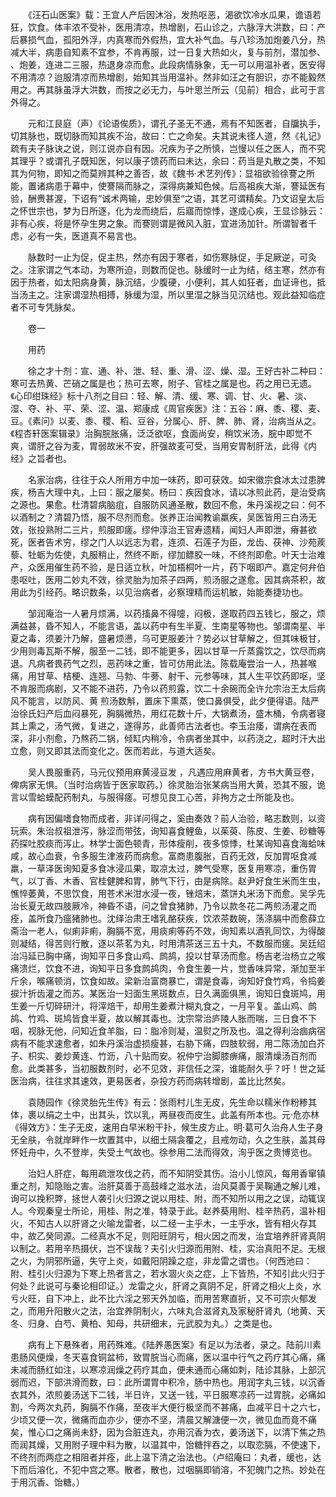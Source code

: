 <!-- { "loadSidebar": true } -->
　　《汪石山医案》载：王宜人产后因沐浴，发热呕恶，渴欲饮冷水瓜果，谵语若狂，饮食。体丰浓不受补，医用清凉，热增剧，石山诊之，六脉浮大洪数，曰：产后暴损气血，孤阳外浮，内真寒而外假热，宜大补气血。与八珍汤加炮姜八分，热减大半，病患自知素不宜参，不肯再服，过一日复大热如火，复与前剂，潜加参、 、炮姜，连进二三服，热退身凉而愈。此段病情脉象，无一可以用温补者，医安得不用清凉？迨服清凉而热增剧，始知其当用温补。然非如汪之有胆识，亦不能毅然用之。再其脉虽浮大洪数，而按之必无力，与叶思兰所云（见前）相合，此可于言外得之。

　　元和江艮庭（声）《论语俟质》，谓孔子圣无不通，焉有不知医者，自牖执手，切其脉也，既切脉而知其疾不治，故曰：亡之命矣。夫其说未径人道，然《礼记》疏有夫子脉诀之说，则江说亦自有因。况疾为子之所慎，岂慢以任之医人，而不究其理乎？或谓孔子既知医，何以康子馈药而曰未达，余曰：药当是丸散之类，不知其为何物，即知之而莫辨其种之善否，故《魏书·术艺列传》：显祖欲验徐謇之所能，置诸病患于幕中，使謇隔而脉之，深得病兼知色候。后高祖疾大渐，謇延医有验，酬赉甚渥，下诏有“诚术两输，忠妙俱至“之语，其艺可谓精矣。乃文诏皇太后之怀世宗也，梦为日所逐，化为龙而绕后，后寤而惊悸，遂成心疾，王显诊脉云：非有心疾，将是怀孕生男之象。而謇则谓是微风入脏，宜进汤加针。所谓智者千虑，必有一失，医道真不易言也。

　　脉数时一止为促，促主热，然亦有因于寒者，如伤寒脉促，手足厥逆，可灸之。注家谓之气本动，为寒所迫，则数而促也。脉缓时一止为结，结主寒，然亦有因于热者，如太阳病身黄，脉沉结，少腹硬，小便利，其人如狂者，血证谛也，抵当汤主之。注家谓湿热相搏，脉缓为湿，所以里湿之脉当见沉结也。观此益知临症者不可专凭脉矣。

　　卷一

　　用药

　　徐之才十剂：宣、通、补、泄、轻、重、滑、涩、燥、湿。王好古补二种曰：寒可去热黄、芒硝之属是也；热可去寒，附子、官桂之属是也。药之用已无遗。《心印绀珠经》标十八剂之目曰：轻、解、清、缓、寒、调、甘、火、暑、淡、湿、夺、补、平、荣、涩、温、郑康成《周官疾医》注：五谷：麻、黍、稷、麦、豆。《素问》以麦、黍、稷、稻、豆谷，分属心、肝、脾、肺、肾，治病当从之。《程杏轩医案辑录》治胸脘胀痛，泛泛欲呕，食面尚安，稍饮米汤，脘中即觉不爽，谓肝之谷为麦，胃弱故米不安，肝强故麦可受，当用安胃制肝法，此得《内经》之旨者也。

　　名家治病，往往于众人所用方中加一味药，即可获效。如宋徽宗食冰太过患脾疾，杨吉大理中丸，上曰：服之屡矣。杨曰：疾因食冰，请以冰煎此药，是治受病之源也。果愈。杜清碧病脑疽，自服防风通圣散，数回不愈，朱丹溪视之曰：何不以酒制之？清碧乃悟，服不尽剂而愈。张养正治闻教谕羸疾，吴医皆用三白汤无效，张投熟附二三片，煎服即瘥。缪仲淳治王官寿遗精，闻妇人声即泄，瘠甚欲死，医者告术穷，缪之门人以远志为君，连须、石莲子为臣，龙齿、茯神、沙苑蒺藜、牡蛎为佐使，丸服稍止，然终不断，缪加鳔胶一味，不终剂即愈。叶天士治难产，众医用催生药不验，是日适立秋，叶加梧桐叶一片，药下咽即产。嘉定何弁伯患呕吐，医用二妙丸不效，徐灵胎为加茶子四两，煎汤服之遂愈。因其病茶积，故用此为引经药。略识数条，以见治病者，必察理精而运机敏，始能奏捷功也。

　　邹润庵治一人暑月烦满，以药搐鼻不得嚏，闷极，遂取药四五钱匕，服之，烦满益甚，昏不知人，不能言语，盖以药中有生半夏、生南星等物也。邹谓南星、半夏之毒，须姜汁乃解，盛暑烦懑，乌可更服姜汁？势必以甘草解之，但其味极甘，少用则毒瓦斯不解，服至一二钱，即不能更多，因以甘草一斤蒸露饮之，饮尽而病退。凡病者畏药气之烈，恶药味之重，皆可仿用此法。陈载庵尝治一人，热甚喉痛，用甘草、桔梗、连翘、马勃、牛蒡、射干、元参等味，其人生平饮药即呕，坚不肯服而病剧，又不能不进药，乃令以药煎露，饮二十余碗而全许允宗治王太后病风不能言，以防风、黄 煎汤数斛，置床下熏蒸，使口鼻俱受，此夕便得语。陆严治徐氏妇产后血闷暴死，胸膈微热，用红花数十斤，大锅煮汤，盛木桶，令病者寝其上熏之，汤气微，复进之，遂得苏，此善师古法者也。李玉治痿，谓病在表而深，非小剂愈，乃熬药二锅，倾缸内稍冷，令病者坐其中，以药浇之，超时汗大出立愈，则又即其法而变化之。医而若此，与道大适矣。

　　吴人畏服重药，马元仪预用麻黄浸豆发 ，凡遇应用麻黄者，方书大黄豆卷，俾病家无惧。（当时治病皆于医家取药。）徐灵胎治张某病当用大黄，恐其不服，诡言以雪蛤蟆配药制丸，与服得瘥。可想见良工心苦，非拘方之士所能及也。

　　病有因偏嗜食物而成者，非详问得之，奚由奏效？前人治验，略志数则，以资玩索。朱治叔祖泄泻，脉涩而带弦，询知喜食鲤鱼，以茱萸、陈皮、生姜、砂糖等药探吐胶痰而泻止。林学士面色顿青，形体瘦削，夜多惊悸，杜某询知喜食海蛤味咸，故心血衰，令多服生津液药而病愈。富商患腹胀，百药无效，反加胃呕食减 羸，一草泽医询知夏多食冰浸瓜果，取凉太过，脾气受寒，医复用寒凉，重伤胃气，以丁香、木香、官桂健脾和胃，肺气下行，由是病除。赵尹好食生米而生虫，憔悴萎黄，不思饮食，用苍术米泔水浸一夜，锉焙末，蒸饼丸米汤下而愈。吴孚先治长夏无故四肢厥冷，神昏不语，问之曾食猪肺，乃令以款冬花二两煎汤灌之而痊，盖所食乃瘟猪肺也。沈绎治肃王嗜乳酪获疾，饮浓茶数碗，荡涤膈中而愈薛立斋治一老人，似痢非痢，胸膈不宽，用痰痢等药不效，询知素以酒乳同饮，为得酸则凝结，得苦则行散，逐以茶茗为丸，时用清茶送三五十丸，不数服而瘥。吴廷绍治冯延已胸中痛，询知平日多食山鸡、鹧鸪，投以甘草汤而愈。杨吉老治杨立之喉痛溃烂，饮食不进，询知平日多食鹧鸪肉，令食生姜一片，觉香味异常，渐加至半斤余，喉痛顿消，饮食如故。梁新治富商暴亡，谓是食毒，询知好食竹鸡，令捣姜捩汁折齿灌之而苏。某医治一妇面生黑斑数点，日久满面俱黑，询知日食斑鸠，用生姜一斤切碎研汁，将滓焙干，却用生姜煮汁糊丸食之，一月平复。盖山鸡、鹧鸪、竹鸡、斑鸠皆食半夏，故以解其毒也。沈宗常治庐陵人胀而喘，三日食不下咽，视脉无他，问知近食羊脂，曰：脂冷则凝，温熨之所及也。温之得利治痼病宿病有不能求速愈者，如朱丹溪治虚损瘦甚，右胁下痛，四肢软弱，用二陈汤加白芥子、枳实、姜炒黄连、竹沥，八十贴而安。祝仲宁治脚膝痹痛，服清燥汤百剂而愈。此类甚多，当初服数剂时，必不见效，非信任之深，谁能耐久乎？吁！世之延医治病，往往求其速效，更易医者，杂投方药而病转增剧，盖比比然矣。

　　袁随园作《徐灵胎先生传》有云：张雨村儿生无皮，先生命以糯米作粉糁其体，裹以绢之土中，出其头，饮以乳，两昼夜而皮生。此盖有所本也。元·危亦林《得效方》：生子无皮，速用白早米粉干扑，候生皮方止。明·葛可久治舟人生子身无全肤，令就岸畔作一坎置其中，以细土隔衾覆之，且戒勿动，久之生肤，盖其母怀妊舟中，久不登岸，失受土气故也。徐参用二法而得效，洵乎医之贵博览也。

　　治妇人肝症，每用疏泄攻伐之药，而不知阴受其伤。治小儿惊风，每用香窜镇重之剂，知隐贻之害。治肝莫善于高鼓峰之滋水法，治风莫善于吴鞠通之解儿难，询可以挽积弊，拯世人袭引火归源之说以用桂、附，而不知所以用之之误，动辄误人。今观秦皇士所论，用桂、附之准，特录于此。赵养葵用附、桂辛热药，温补相火，不知古人以肝肾之火喻龙雷者，以二经一主乎木，一主乎水，皆有相火存其中，故乙癸同源。二经真水不足，则阳旺阴亏，相火因之而发，治宜培养肝肾真阴以制之。若用辛热摄伏，岂不误哉？夫引火归源而用附、桂，实治真阳不足。无根之火，为阴邪所逼，失守上炎，如戴阳阴躁之症，非龙雷之谓也。（何西池曰：附、桂引火归源为下寒上热者言之，若水涸火炎之症，上下皆热，不知引此火归于何处？此说可与秦论相印证。）龙雷之火，肝肾之真阴不足，肝肾之相火上炎，水亏火旺，自下冲上，此不比六淫之邪天外加临，而用苦寒直折，又不可宗火郁发之，而用升阳散火之法，治宜养阴制火，六味丸合滋肾丸及家秘肝肾丸（地黄、天冬、归身、白芍、黄柏、知母，共研细末，元武胶为丸。）之类是也。

　　病有上下悬殊者，用药殊难。《陆养愚医案》有足以为法者，录之。陆前川素患肠风便燥，冬天喜食铜盆柿，致胃脘当心而痛，医以温中行气之药疗其心痛，痛未减而肠红如注，以寒凉润燥之药疗其血，便未通而心痛如刺，陆诊其脉，上部沉弱而迟，下部洪滑而数，曰：此所谓胃中积冷，肠中热也。用润字丸三钱，以沉香衣其外，浓煎姜汤送下二钱，半日许，又送一钱，平日服寒凉药一过胃脘，必痛如割，今两次丸药，胸膈不作痛，至夜半大便行极坚而不甚痛，血减平日十之六七，少顷又便一次，微痛而血亦少，便亦不坚，清晨又解溏便一次，微见血而竟不痛矣，惟心口之痛尚未舒，因为合脏连丸，亦用沉香为衣，姜汤送下，以清下焦之热而润其燥，又用附子理中料为散，以温其中，饴糖拌吞之，以取恋膈，不使速下，不终剂而两症之相阻者并痊，此上温下清之治法也。（卢绍庵曰：丸者，缓也，达下而后溶化，不犯中宫之寒。散者，散也，过咽膈即销溶，不犯魄门之热。妙处在于用沉香、饴糖。）

